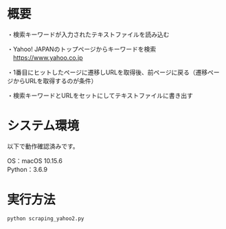 # 概要

・検索キーワードが入力されたテキストファイルを読み込む

・Yahoo! JAPANのトップページからキーワードを検索  
　https://www.yahoo.co.jp

・1番目にヒットしたページに遷移しURLを取得後、前ページに戻る（遷移ページからURLを取得するのが条件）

・検索キーワードとURLをセットにしてテキストファイルに書き出す


# システム環境

以下で動作確認済みです。

OS：macOS 10.15.6  
Python：3.6.9


# 実行方法

```
python scraping_yahoo2.py
```
